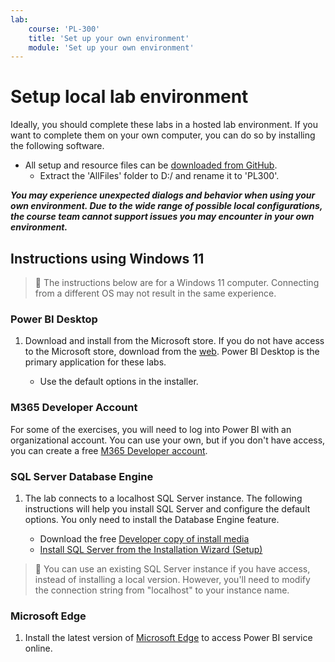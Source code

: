 ```yaml
---
lab:
    course: 'PL-300'
    title: 'Set up your own environment'
    module: 'Set up your own environment'
---
```


# Setup local lab environment

Ideally, you should complete these labs in a hosted lab environment. If you want to complete them on your own computer, you can do so by installing the following software.

- All setup and resource files can be [downloaded from GitHub](https://github.com/MicrosoftLearning/PL-300-Microsoft-Power-BI-Data-Analyst/raw/Main/AllfilesDownload.zip).
  - Extract the 'AllFiles' folder to D:/ and rename it to 'PL300'.

***You may experience unexpected dialogs and behavior when using your own environment. Due to the wide range of possible local configurations, the course team cannot support issues you may encounter in your own environment.***

## Instructions using Windows 11

> &#128221; The instructions below are for a Windows 11 computer. Connecting from a different OS may not result in the same experience.

### Power BI Desktop

1. Download and install from the Microsoft store. If you do not have access to the Microsoft store, download from the [web](https://www.microsoft.com/download/details.aspx?id=58494). Power BI Desktop is the primary application for these labs.

    - Use the default options in the installer.

### M365 Developer Account

For some of the exercises, you will need to log into Power BI with an organizational account. You can use your own, but if you don't have access, you can create a free [M365 Developer account](https://developer.microsoft.com/en-us/microsoft-365/dev-program).

### SQL Server Database Engine

1. The lab connects to a localhost SQL Server instance. The following instructions will help you install SQL Server and configure the default options. You only need to install the Database Engine feature.

    - Download the free [Developer copy of install media](https://www.microsoft.com/sql-server/sql-server-downloads?SilentAuth=1&f=255&MSPPError=-2147217396&rtc=1)
    - [Install SQL Server from the Installation Wizard (Setup)](https://learn.microsoft.com/sql/database-engine/install-windows/install-sql-server-from-the-installation-wizard-setup)

> &#128221; You can use an existing SQL Server instance if you have access, instead of installing a local version. However, you'll need to modify the connection string from "localhost" to your instance name.

### Microsoft Edge

1. Install the latest version of [Microsoft Edge](https://microsoft.com/edge) to access Power BI service online.
